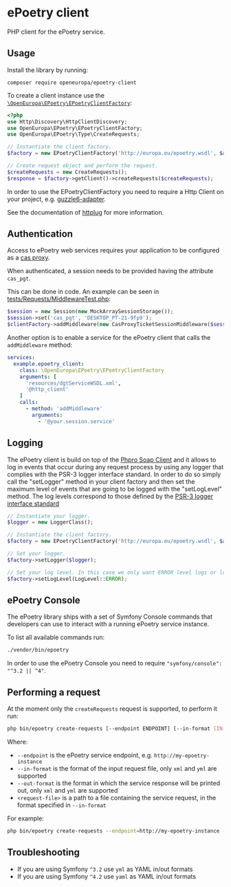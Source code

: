 # ePoetry client

PHP client for the ePoetry service.

## Usage

Install the library by running:

```
composer require openeuropa/epoetry-client
```

To create a client instance use the [`\OpenEuropa\EPoetry\EPoetryClientFactory`](./src/EPoetryClientFactory.php):

```php
<?php
use Http\Discovery\HttpClientDiscovery;
use OpenEuropa\EPoetry\EPoetryClientFactory;
use OpenEuropa\EPoetry\Type\CreateRequests;

// Instantiate the client factory.
$factory = new EPoetryClientFactory('http://europa.eu/epoetry.wsdl', $adapter);

// Create request object and perform the request.
$createRequests = new CreateRequests();
$response = $factory->getClient()->createRequests($createRequests);
```

In order to use the EPoetryClientFactory you need to require a Http Client on your project,
e.g. [guzzle6-adapter](https://github.com/php-http/guzzle6-adapter).

See the documentation of [httplug](http://httplug.io) for more information.

## Authentication

Access to ePoetry web services requires your application to be
configured as a [cas proxy](https://webgate.ec.europa.eu/CITnet/confluence/display/IAM/Proxy+Tickets).

When authenticated, a session needs to be provided having the attribute `cas_pgt`.

This can be done in code.
An example can be seen in [tests/Requests/MiddlewareTest.php](tests/Requests/MiddlewareTest.php):

```php
$session = new Session(new MockArraySessionStorage());
$session->set('cas_pgt', 'DESKTOP_PT-21-9fp9');
$clientFactory->addMiddleware(new CasProxyTicketSessionMiddleware($session));
```

Another option is to enable a service for the ePoetry client that calls the `addMiddleware` method:

```yaml
services:
  example.epoetry_client:
    class: \OpenEuropa\EPoetry\EPoetryClientFactory
    arguments: [
      'resources/dgtServiceWSDL.xml',
      '@http_client'
    ]
    calls:
      - method: 'addMiddleware'
        arguments:
          - '@your.session.service'
```

## Logging

The ePoetry client is build on top of the [Phpro Soap Client](https://github.com/phpro/soap-client)
and it allows to log in events that occur during any request process by using any logger
that complies with the PSR-3 logger interface standard. 
In order to do so simply call the "setLogger" method in your client factory and then set the maximum level
of events that are going to be logged with the "setLogLevel" method. The log levels correspond to those defined
by the [PSR-3 logger interface standard](https://www.php-fig.org/psr/psr-3/#5-psrlogloglevel)

```php
// Instantiate your logger.
$logger = new LoggerClass();

// Instantiate the client factory.
$factory = new EPoetryClientFactory('http://europa.eu/epoetry.wsdl', $adapter);

// Set your logger.
$factory->setLogger($logger);

// Set your log level. In this case we only want ERROR level logs or lower.
$factory->setLogLevel(LogLevel::ERROR);
```

## ePoetry Console

The ePoetry library ships with a set of Symfony Console commands that developers can use to interact with a running ePoetry service instance.

To list all available commands run:

```bash
./vendor/bin/epoetry
```

In order to use the ePoetry Console you need to require `"symfony/console": "^3.2 || ^4"`.

## Performing a request

At the moment only the `createRequests` request is supported, to perform it run:

```bash
php bin/epoetry create-requests [--endpoint ENDPOINT] [--in-format [IN-FORMAT]] [--out-format [OUT-FORMAT]] [--] <request-file>
```

Where:

- `--endpoint` is the ePoetry service endpoint, e.g. `http://my-epoetry-instance`
- `--in-format` is the format of the input request file, only `xml` and `yml` are supported
- `--out-format` is the format in which the service response will be printed out, only `xml` and `yml` are supported
- `<request-file>` is a path to a file containing the service request, in the format specified in `--in-format`

For example:

```bash
php bin/epoetry create-requests --endpoint=http://my-epoetry-instance --in-format=xml --out-format=yaml ./path/to/request
```

## Troubleshooting

- If you are using Symfony `^3.2` use `yml` as YAML in/out formats
- If you are using Symfony `^4.2` use `yaml` as YAML in/out formats

